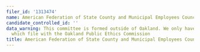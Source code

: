```yaml
---
filer_id: '1313474'
name: American Federation of State County and Municipal Employees Council 57 PAC
candidate_controlled_id: ''
data_warning: This committee is formed outside of Oakland. We only have data on committees
  which file with the Oakland Public Ethics Commission
title: American Federation of State County and Municipal Employees Council 57 PAC
---
```

